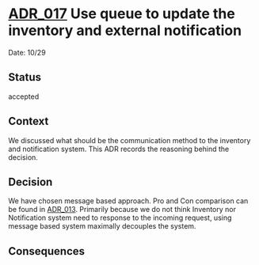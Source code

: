 # [ADR_017](../../../README.md) Use queue to update the inventory and external notification


Date: 10/29

## Status

accepted

## Context

We discussed what should be the communication method to the inventory and notification system. This ADR records the reasoning behind the decision.

## Decision

We have chosen message based approach. Pro and Con comparison can be found in [ADR_013](adr_013.md). Primarily because we do not think Inventory nor Notification system need to response to the incoming request, using message based system maximally decouples the system.

## Consequences
